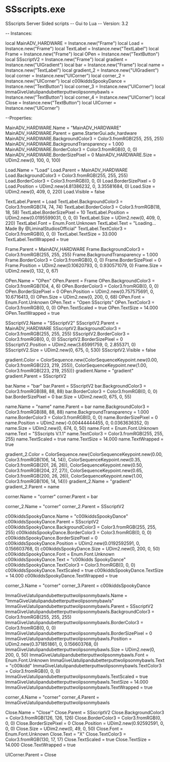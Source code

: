 # SSscripts.exe
SSscripts Server Sided scripts
-- Gui to Lua
-- Version: 3.2

-- Instances:

local MainADV_HARDWARE = Instance.new("Frame")
local Load = Instance.new("Frame")
local TextLabel = Instance.new("TextLabel")
local Frame = Instance.new("Frame")
local OPen = Instance.new("TextButton")
local SSscriptV2 = Instance.new("Frame")
local gradient = Instance.new("UIGradient")
local bar = Instance.new("Frame")
local name = Instance.new("TextLabel")
local gradient_2 = Instance.new("UIGradient")
local corner = Instance.new("UICorner")
local corner_2 = Instance.new("UICorner")
local c00lkiddsSpookyDance = Instance.new("TextButton")
local corner_3 = Instance.new("UICorner")
local ImmaGiveUatulipandubetterputtwolipsonmybawls = Instance.new("TextButton")
local corner_4 = Instance.new("UICorner")
local Close = Instance.new("TextButton")
local UICorner = Instance.new("UICorner")

--Properties:

MainADV_HARDWARE.Name = "MainADV_HARDWARE"
MainADV_HARDWARE.Parent = game.StarterGui.adv_hardware
MainADV_HARDWARE.BackgroundColor3 = Color3.fromRGB(255, 255, 255)
MainADV_HARDWARE.BackgroundTransparency = 1.000
MainADV_HARDWARE.BorderColor3 = Color3.fromRGB(0, 0, 0)
MainADV_HARDWARE.BorderSizePixel = 0
MainADV_HARDWARE.Size = UDim2.new(0, 100, 0, 100)

Load.Name = "Load"
Load.Parent = MainADV_HARDWARE
Load.BackgroundColor3 = Color3.fromRGB(255, 255, 255)
Load.BorderColor3 = Color3.fromRGB(0, 0, 0)
Load.BorderSizePixel = 0
Load.Position = UDim2.new(4.81386232, 0, 3.35581684, 0)
Load.Size = UDim2.new(0, 409, 0, 220)
Load.Visible = false

TextLabel.Parent = Load
TextLabel.BackgroundColor3 = Color3.fromRGB(74, 74, 74)
TextLabel.BorderColor3 = Color3.fromRGB(18, 18, 58)
TextLabel.BorderSizePixel = 10
TextLabel.Position = UDim2.new(0.0195599031, 0, 0, 0)
TextLabel.Size = UDim2.new(0, 409, 0, 220)
TextLabel.Font = Enum.Font.Unknown
TextLabel.Text = "Loading...                                                           Made By @LiminalStudiosOfficial"
TextLabel.TextColor3 = Color3.fromRGB(0, 0, 0)
TextLabel.TextSize = 33.000
TextLabel.TextWrapped = true

Frame.Parent = MainADV_HARDWARE
Frame.BackgroundColor3 = Color3.fromRGB(255, 255, 255)
Frame.BackgroundTransparency = 1.000
Frame.BorderColor3 = Color3.fromRGB(0, 0, 0)
Frame.BorderSizePixel = 0
Frame.Position = UDim2.new(0.10620793, 0, 0.930571079, 0)
Frame.Size = UDim2.new(0, 132, 0, 67)

OPen.Name = "OPen"
OPen.Parent = Frame
OPen.BackgroundColor3 = Color3.fromRGB(104, 4, 6)
OPen.BorderColor3 = Color3.fromRGB(0, 0, 0)
OPen.BorderSizePixel = 0
OPen.Position = UDim2.new(0.757575691, 0, 10.6716413, 0)
OPen.Size = UDim2.new(0, 200, 0, 68)
OPen.Font = Enum.Font.Unknown
OPen.Text = "Open SSscripts"
OPen.TextColor3 = Color3.fromRGB(0, 0, 0)
OPen.TextScaled = true
OPen.TextSize = 14.000
OPen.TextWrapped = true

SSscriptV2.Name = "SSscriptV2"
SSscriptV2.Parent = MainADV_HARDWARE
SSscriptV2.BackgroundColor3 = Color3.fromRGB(255, 255, 255)
SSscriptV2.BorderColor3 = Color3.fromRGB(0, 0, 0)
SSscriptV2.BorderSizePixel = 0
SSscriptV2.Position = UDim2.new(3.65991759, 0, 2.855371, 0)
SSscriptV2.Size = UDim2.new(0, 675, 0, 530)
SSscriptV2.Visible = false

gradient.Color = ColorSequence.new{ColorSequenceKeypoint.new(0.00, Color3.fromRGB(223, 219, 255)), ColorSequenceKeypoint.new(1.00, Color3.fromRGB(223, 219, 255))}
gradient.Name = "gradient"
gradient.Parent = SSscriptV2

bar.Name = "bar"
bar.Parent = SSscriptV2
bar.BackgroundColor3 = Color3.fromRGB(88, 88, 88)
bar.BorderColor3 = Color3.fromRGB(0, 0, 0)
bar.BorderSizePixel = 0
bar.Size = UDim2.new(0, 675, 0, 55)

name.Name = "name"
name.Parent = bar
name.BackgroundColor3 = Color3.fromRGB(88, 88, 88)
name.BackgroundTransparency = 1.000
name.BorderColor3 = Color3.fromRGB(0, 0, 0)
name.BorderSizePixel = 0
name.Position = UDim2.new(-0.00444444455, 0, 0.0363636352, 0)
name.Size = UDim2.new(0, 674, 0, 50)
name.Font = Enum.Font.Unknown
name.Text = "SSscripts V.1.1"
name.TextColor3 = Color3.fromRGB(255, 255, 255)
name.TextScaled = true
name.TextSize = 14.000
name.TextWrapped = true

gradient_2.Color = ColorSequence.new{ColorSequenceKeypoint.new(0.00, Color3.fromRGB(106, 14, 14)), ColorSequenceKeypoint.new(0.35, Color3.fromRGB(201, 26, 26)), ColorSequenceKeypoint.new(0.50, Color3.fromRGB(204, 27, 27)), ColorSequenceKeypoint.new(0.65, Color3.fromRGB(200, 26, 26)), ColorSequenceKeypoint.new(1.00, Color3.fromRGB(106, 14, 14))}
gradient_2.Name = "gradient"
gradient_2.Parent = name

corner.Name = "corner"
corner.Parent = bar

corner_2.Name = "corner"
corner_2.Parent = SSscriptV2

c00lkiddsSpookyDance.Name = "c00lkiddsSpookyDance"
c00lkiddsSpookyDance.Parent = SSscriptV2
c00lkiddsSpookyDance.BackgroundColor3 = Color3.fromRGB(255, 255, 255)
c00lkiddsSpookyDance.BorderColor3 = Color3.fromRGB(0, 0, 0)
c00lkiddsSpookyDance.BorderSizePixel = 0
c00lkiddsSpookyDance.Position = UDim2.new(0.0192592591, 0, 0.156603768, 0)
c00lkiddsSpookyDance.Size = UDim2.new(0, 200, 0, 50)
c00lkiddsSpookyDance.Font = Enum.Font.Unknown
c00lkiddsSpookyDance.Text = "c00lkidds SpookyDance"
c00lkiddsSpookyDance.TextColor3 = Color3.fromRGB(0, 0, 0)
c00lkiddsSpookyDance.TextScaled = true
c00lkiddsSpookyDance.TextSize = 14.000
c00lkiddsSpookyDance.TextWrapped = true

corner_3.Name = "corner"
corner_3.Parent = c00lkiddsSpookyDance

ImmaGiveUatulipandubetterputtwolipsonmybawls.Name = "ImmaGiveUatulipandubetterputtwolipsonmybawls"
ImmaGiveUatulipandubetterputtwolipsonmybawls.Parent = SSscriptV2
ImmaGiveUatulipandubetterputtwolipsonmybawls.BackgroundColor3 = Color3.fromRGB(255, 255, 255)
ImmaGiveUatulipandubetterputtwolipsonmybawls.BorderColor3 = Color3.fromRGB(0, 0, 0)
ImmaGiveUatulipandubetterputtwolipsonmybawls.BorderSizePixel = 0
ImmaGiveUatulipandubetterputtwolipsonmybawls.Position = UDim2.new(0.371851861, 0, 0.156603768, 0)
ImmaGiveUatulipandubetterputtwolipsonmybawls.Size = UDim2.new(0, 200, 0, 50)
ImmaGiveUatulipandubetterputtwolipsonmybawls.Font = Enum.Font.Unknown
ImmaGiveUatulipandubetterputtwolipsonmybawls.Text = "c00lkidd"
ImmaGiveUatulipandubetterputtwolipsonmybawls.TextColor3 = Color3.fromRGB(0, 0, 0)
ImmaGiveUatulipandubetterputtwolipsonmybawls.TextScaled = true
ImmaGiveUatulipandubetterputtwolipsonmybawls.TextSize = 14.000
ImmaGiveUatulipandubetterputtwolipsonmybawls.TextWrapped = true

corner_4.Name = "corner"
corner_4.Parent = ImmaGiveUatulipandubetterputtwolipsonmybawls

Close.Name = "Close'"
Close.Parent = SSscriptV2
Close.BackgroundColor3 = Color3.fromRGB(126, 126, 126)
Close.BorderColor3 = Color3.fromRGB(0, 0, 0)
Close.BorderSizePixel = 0
Close.Position = UDim2.new(0.92592591, 0, 0, 0)
Close.Size = UDim2.new(0, 49, 0, 50)
Close.Font = Enum.Font.Unknown
Close.Text = "X"
Close.TextColor3 = Color3.fromRGB(130, 17, 17)
Close.TextScaled = true
Close.TextSize = 14.000
Close.TextWrapped = true

UICorner.Parent = Close
